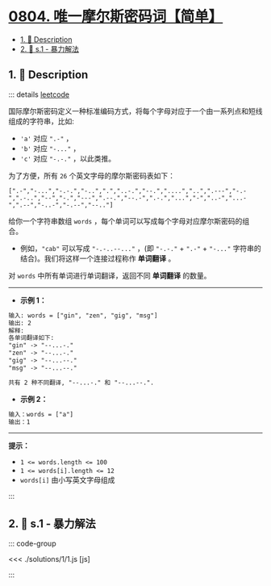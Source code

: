 # [0804. 唯一摩尔斯密码词【简单】](https://github.com/tnotesjs/TNotes.leetcode/tree/main/notes/0804.%20%E5%94%AF%E4%B8%80%E6%91%A9%E5%B0%94%E6%96%AF%E5%AF%86%E7%A0%81%E8%AF%8D%E3%80%90%E7%AE%80%E5%8D%95%E3%80%91)

<!-- region:toc -->

- [1. 📝 Description](#1--description)
- [2. 🎯 s.1 - 暴力解法](#2--s1---暴力解法)

<!-- endregion:toc -->

## 1. 📝 Description

::: details [leetcode](https://leetcode.cn/problems/unique-morse-code-words/)

国际摩尔斯密码定义一种标准编码方式，将每个字母对应于一个由一系列点和短线组成的字符串，比如:

- `'a'` 对应 `".-"` ，
- `'b'` 对应 `"-..."` ，
- `'c'` 对应 `"-.-."` ，以此类推。

为了方便，所有 `26` 个英文字母的摩尔斯密码表如下：

`[".-","-...","-.-.","-..",".","..-.","--.","....","..",".---","-.-",".-..","--","-.","---",".--.","--.-",".-.","...","-","..-","...-",".--","-..-","-.--","--.."]`

给你一个字符串数组 `words` ，每个单词可以写成每个字母对应摩尔斯密码的组合。

- 例如，`"cab"` 可以写成 `"-.-..--..."` ，(即 `"-.-."` + `".-"` + `"-..."` 字符串的结合)。我们将这样一个连接过程称作 **单词翻译** 。

对 `words` 中所有单词进行单词翻译，返回不同 **单词翻译** 的数量。

---

- **示例 1：**

```txt
输入: words = ["gin", "zen", "gig", "msg"]
输出: 2
解释:
各单词翻译如下:
"gin" -> "--...-."
"zen" -> "--...-."
"gig" -> "--...--."
"msg" -> "--...--."

共有 2 种不同翻译, "--...-." 和 "--...--.".
```

- **示例 2：**

```txt
输入：words = ["a"]
输出：1
```

---

**提示：**

- `1 <= words.length <= 100`
- `1 <= words[i].length <= 12`
- `words[i]` 由小写英文字母组成

:::

## 2. 🎯 s.1 - 暴力解法

::: code-group

<<< ./solutions/1/1.js [js]

:::
